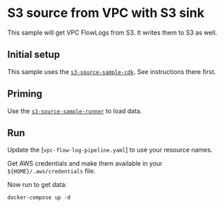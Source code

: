 # S3 source from VPC with S3 sink

This sample will get VPC FlowLogs from S3. It writes them to S3 as well.

## Initial setup

This sample uses the [`s3-source-sample-cdk`](../../support/s3-source-sample/s3-source-sample-cdk).
See instructions there first.

## Priming

Use the [`s3-source-sample-runner`](../../support/s3-source-sample-runner) to load data.

## Run

Update the [`vpc-flow-log-pipeline.yaml`] to use your resource names.

Get AWS credentials and make them available in your `${HOME}/.aws/credentials` file.

Now run to get data:

```
docker-compose up -d 
```
